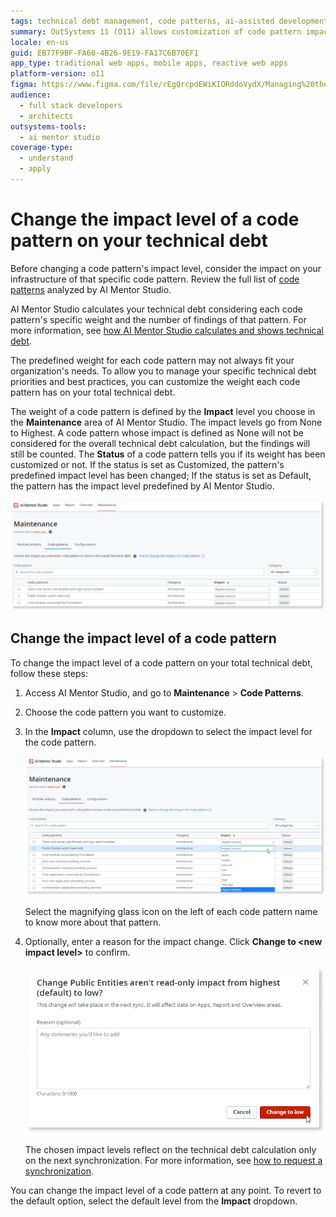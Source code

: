```yaml
---
tags: technical debt management, code patterns, ai-assisted development, best practices, configuration
summary: OutSystems 11 (O11) allows customization of code pattern impact levels on technical debt through AI Mentor Studio.
locale: en-us
guid: EB77F9BF-FA60-4B26-9E19-FA17C6B70EF1
app_type: traditional web apps, mobile apps, reactive web apps
platform-version: o11
figma: https://www.figma.com/file/rEgQrcpdEWiKIORddoVydX/Managing%20the%20Applications%20Lifecycle?node-id=3052:321
audience:
  - full stack developers
  - architects
outsystems-tools:
  - ai mentor studio
coverage-type:
  - understand
  - apply
---
```


# Change the impact level of a code pattern on your technical debt

<div class="info" markdown="1">

Before changing a code pattern's impact level, consider the impact on your infrastructure of that specific code pattern. Review the full list of [code patterns](code-patterns/ref-code-patterns.md) analyzed by AI Mentor Studio.

</div>

AI Mentor Studio calculates your technical debt considering each code pattern's specific weight and the number of findings of that pattern. For more information, see [how AI Mentor Studio calculates and shows technical debt](tech-debt-formula.md).

The predefined weight for each code pattern may not always fit your organization's needs. To allow you to manage your specific technical debt priorities and best practices, you can customize the weight each code pattern has on your total technical debt.

The weight of a code pattern is defined by the **Impact** level you choose in the **Maintenance** area of AI Mentor Studio. The impact levels go from None to Highest. A code pattern whose impact is defined as None will not be considered for the overall technical debt calculation, but the findings will still be counted. The **Status** of a code pattern tells you if its weight has been customized or not. If the status is set as Customized, the pattern's predefined impact level has been changed; If the status is set as Default, the pattern has the impact level predefined by AI Mentor Studio.

![Screenshot of the Maintenance Patterns section in AI Mentor Studio showing various code patterns and their impact levels.](images/maintenance-patterns-ams.png "Maintenance Patterns in AI Mentor Studio")

## Change the impact level of a code pattern

To change the impact level of a code pattern on your total technical debt, follow these steps:

1. Access AI Mentor Studio, and go to **Maintenance** > **Code Patterns**.

1. Choose the code pattern you want to customize.

1. In the **Impact** column, use the dropdown to select the impact level for the code pattern.

    ![Dropdown menu for selecting the impact level of a code pattern in AI Mentor Studio.](images/impact-levels-ams.png "Selecting Impact Levels in AI Mentor Studio")

    <div class="info" markdown="1">

    Select the magnifying glass icon on the left of each code pattern name to know more about that pattern.

    </div>

1. Optionally, enter a reason for the impact change. Click **Change to &#60;new impact level&#62;** to confirm.

    ![Interface for changing the impact level of a code pattern with an option to enter a reason for the change in AI Mentor Studio.](images/change-impact-ams.png "Changing Impact Level of a Code Pattern")

    The chosen impact levels reflect on the technical debt calculation only on the next synchronization. For more information, see [how to request a synchronization](how-force-sync.md).

<div class="info" markdown="1">

You can change the impact level of a code pattern at any point. To revert to the default option, select the default level from the **Impact** dropdown.

</div>
